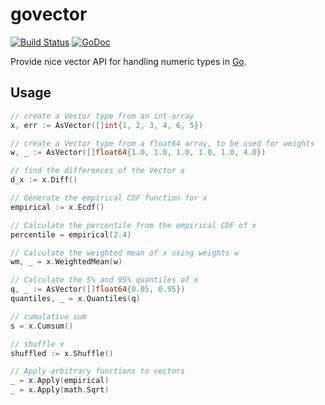 # govector

[![Build Status](https://travis-ci.org/drewlanenga/govector.svg?branch=master)](https://travis-ci.org/drewlanenga/govector) [![GoDoc](https://godoc.org/github.com/drewlanenga/govector?status.svg)](https://godoc.org/github.com/drewlanenga/govector)


Provide nice vector API for handling numeric types in [Go](http://golang.org).

## Usage

```go
// create a Vector type from an int array
x, err := AsVector([]int{1, 2, 3, 4, 6, 5})

// create a Vector type from a float64 array, to be used for weights
w, _ := AsVector([]float64{1.0, 1.0, 1.0, 1.0, 1.0, 4.0})

// find the differences of the Vector x
d_x := x.Diff()

// Generate the empirical CDF function for x
empirical := x.Ecdf()

// Calculate the percentile from the empirical CDF of x
percentile = empirical(2.4)

// Calculate the weighted mean of x using weights w
wm, _ = x.WeightedMean(w)

// Calculate the 5% and 95% quantiles of x
q, _ := AsVector([]float64{0.05, 0.95})
quantiles, _ = x.Quantiles(q)

// cumulative sum
s = x.Cumsum()

// shuffle x
shuffled := x.Shuffle()

// Apply arbitrary functions to vectors
_ = x.Apply(empirical)
_ = x.Apply(math.Sqrt)
```
